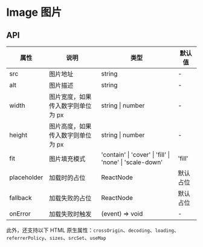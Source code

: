# Image 图片

<code src="./demo/demo.tsx"></code>

## API

| 属性        | 说明                              | 类型                                                     | 默认值   |
| ----------- | --------------------------------- | -------------------------------------------------------- | -------- |
| src         | 图片地址                          | string                                                   | -        |
| alt         | 图片描述                          | string                                                   | -        |
| width       | 图片宽度，如果传入数字则单位为 px | string \| number                                         | -        |
| height      | 图片高度，如果传入数字则单位为 px | string \| number                                         | -        |
| fit         | 图片填充模式                      | 'contain' \| 'cover' \| 'fill' \| 'none' \| 'scale-down' | 'fill'   |
| placeholder | 加载时的占位                      | ReactNode                                                | 默认占位 |
| fallback    | 加载失败的占位                    | ReactNode                                                | 默认占位 |
| onError     | 加载失败时触发                    | (event) => void                                          | -        |

此外，还支持以下 HTML 原生属性：`crossOrigin`、`decoding`、`loading`、`referrerPolicy`、`sizes`、`srcSet`、`useMap`
